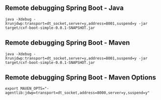 ## Remote debugging Spring Boot - Java
`java -Xdebug -Xrunjdwp:transport=dt_socket,server=y,address=8001,suspend=y -jar target/cxf-boot-simple-0.0.1-SNAPSHOT.jar`

## Remote debugging Spring Boot - Maven
`java -Xdebug -Xrunjdwp:transport=dt_socket,server=y,address=8001,suspend=y -jar target/cxf-boot-simple-0.0.1-SNAPSHOT.jar`

## Remote debugging Spring Boot - Maven Options
`export MAVEN_OPTS="-agentlib:jdwp=transport=dt_socket,address=8000,server=y,suspend=y"`

